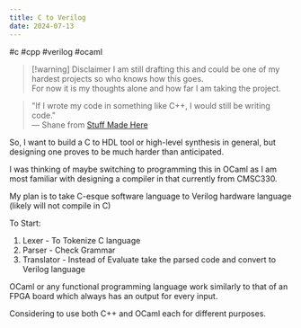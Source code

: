 ```yaml
---
title: C to Verilog
date: 2024-07-13
---
```

#c #cpp #verilog #ocaml

> [!warning] Disclaimer
> I am still drafting this and could be one of my hardest projects so who knows how this goes.  
> For now it is my thoughts alone and how far I am taking the project.

> "If I wrote my code in something like C++, I would still be writing code."  
> — Shane from [Stuff Made Here](https://www.youtube.com/@StuffMadeHere)

So, I want to build a C to HDL tool or high-level synthesis in general, but designing one proves to be much harder than anticipated.

I was thinking of maybe switching to programming this in OCaml as I am most familiar with designing a compiler in that currently from CMSC330.

My plan is to take C-esque software language to Verilog hardware language  
(likely will not compile in C)

To Start:
1. Lexer - To Tokenize C language
2. Parser - Check Grammar
3. Translator - Instead of Evaluate take the parsed code and convert to Verilog language

OCaml or any functional programming language work similarly to that of an FPGA board which always has an output for every input.

Considering to use both C++ and OCaml each for different purposes.